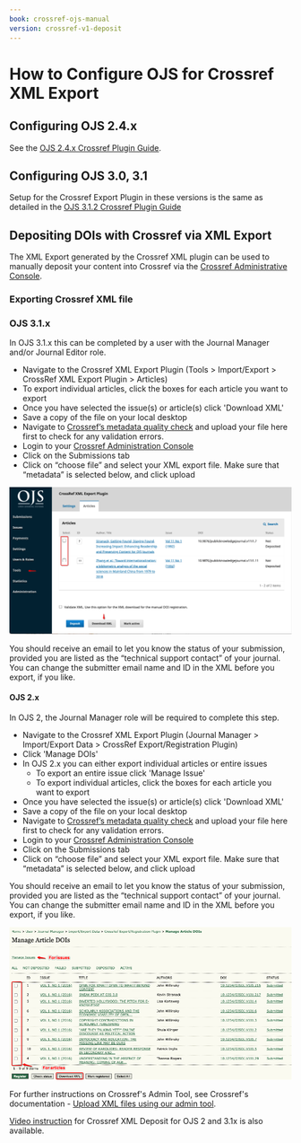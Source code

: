 ```yaml
---
book: crossref-ojs-manual
version: crossref-v1-deposit
---
```


# How to Configure OJS for Crossref XML Export

## Configuring OJS 2.4.x

See the [OJS 2.4.x Crossref Plugin Guide](../../../crossref-ojs2-manual/en/configManual.html).

## Configuring OJS 3.0, 3.1

Setup for the Crossref Export Plugin in these versions is the same as detailed in the [OJS 3.1.2 Crossref Plugin Guide](../../3.1.2/en/config.html)

## Depositing DOIs with Crossref via XML Export

The XML Export generated by the Crossref XML plugin can be used to manually deposit your content into Crossref via the [Crossref Administrative Console](https://doi.crossref.org/servlet/useragent).

### Exporting Crossref XML file

### OJS 3.1.x

In OJS 3.1.x this can be completed by a user with the Journal Manager and/or Journal Editor role. 

* Navigate to the Crossref XML Export Plugin (Tools > Import/Export > CrossRef XML Export Plugin > Articles)
* To export individual articles, click the boxes for each article you want to export
* Once you have selected the issue(s) or article(s) click 'Download XML'
* Save a copy of the file on your local desktop
* Navigate to [Crossref’s metadata quality check](https://www.crossref.org/02publishers/parser.html) and upload your file here first to check for any validation errors.
* Login to your [Crossref Administration Console](https://doi.crossref.org/servlet/useragent)
* Click on the Submissions tab
* Click on “choose file” and select your XML export file. Make sure that “metadata” is selected below, and click upload

![OJS 3.1.x Crossref plugin interface](./assets/crossref-v1-deposit-3.1.x.png)

You should receive an email to let you know the status of your submission, provided you are listed as the “technical support contact” of your journal. You can change the submitter email name and ID in the XML before you export, if you like.

#### OJS 2.x

In OJS 2, the Journal Manager role  will be required to complete this step. 

* Navigate to the Crossref XML Export Plugin (Journal Manager > Import/Export Data > CrossRef Export/Registration Plugin)
* Click 'Manage DOIs'
* In OJS 2.x you can either export individual articles or entire issues
  - To export an entire issue click 'Manage Issue'
  - To export individual articles, click the boxes for each article you want to export
* Once you have selected the issue(s) or article(s) click 'Download XML'
* Save a copy of the file on your local desktop
* Navigate to [Crossref’s metadata quality check](https://www.crossref.org/02publishers/parser.html) and upload your file here first to check for any validation errors.
* Login to your [Crossref Administration Console](https://doi.crossref.org/servlet/useragent)
* Click on the Submissions tab
* Click on “choose file” and select your XML export file. Make sure that “metadata” is selected below, and click upload

You should receive an email to let you know the status of your submission, provided you are listed as the “technical support contact” of your journal. You can change the submitter email name and ID in the XML before you export, if you like.

![OJS 2.x Crossref plugin interface](./assets/crossref-v1-deposit-2.x.png)

For further instructions on Crossref's Admin Tool, see Crossref's documentation - [Upload XML files using our admin tool](https://www.crossref.org/documentation/member-setup/direct-deposit-xml/admin-tool/).

[Video instruction](https://www.screencast.com/t/9SO2kJtW) for Crossref XML Deposit for OJS 2 and 3.1x is also available.
